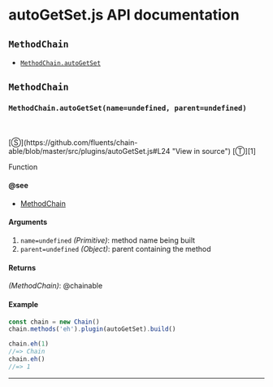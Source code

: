 # autoGetSet.js API documentation

<!-- div class="toc-container" -->

<!-- div -->

## `MethodChain`
* <a href="#MethodChain-prototype-autoGetSet"  data-meta="autoGetSet name undefined parent undefined"  data-call="autoGetSet name undefined parent undefined"  data-category="Methods"  data-description="Function"  data-name="autoGetSet"  data-member="MethodChain"  data-see="href https github com fluents chain able blob master src MethodChain js label MethodChain"  data-all="meta autoGetSet name undefined parent undefined call autoGetSet name undefined parent undefined category Methods description Function name autoGetSet member MethodChain see href https github com fluents chain able blob master src MethodChain js label MethodChain notes todos klassProps" >`MethodChain.autoGetSet`</a>

<!-- /div -->

<!-- /div -->

<!-- div class="doc-container" -->

<!-- div -->

## `MethodChain`

<!-- div -->

<h3 id="MethodChain-prototype-autoGetSet" data-member="MethodChain" data-category="Methods" data-name="autoGetSet"><code>MethodChain.autoGetSet(name=undefined, parent=undefined)</code></h3>
<br>
<br>
[&#x24C8;](https://github.com/fluents/chain-able/blob/master/src/plugins/autoGetSet.js#L24 "View in source") [&#x24C9;][1]

Function


#### @see 

* <a href="https://github.com/fluents/chain-able/blob/master/src/MethodChain.js" >MethodChain</a>
#### Arguments
1. `name=undefined` *(Primitive)*: method name being built
2. `parent=undefined` *(Object)*: parent containing the method

#### Returns
*(MethodChain)*: @chainable

#### Example
```js
const chain = new Chain()
chain.methods('eh').plugin(autoGetSet).build()

chain.eh(1)
//=> Chain
chain.eh()
//=> 1

```
---

<!-- /div -->

<!-- /div -->

<!-- /div -->

 [1]: #methodchain "Jump back to the TOC."
